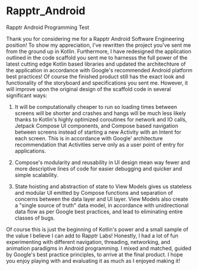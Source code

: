 # Rapptr_Android
Rapptr Android Programming Test

  Thank you for considering me for a Rapptr Android Software Engineering position! To show my appreciation, I've rewritten the project
you've sent me from the ground up in Kotlin. Furthermore, I have redesigned the application outlined in the code scaffold you sent me to harnesss the full power of the latest cutting edge Kotlin based libraries and updated the architechture of the application in accordance with Google's recommended Android platform best practices! 
  Of course the finished product still has the exact look and functionality of the storyboard and specifications you sent me. However, it will improve upon the original design of the scaffold code in several significant ways: 
  
1) It will be computationally cheaper to run so loading times between screens will be shorter and crashes and hangs will be much less likely thanks to Kotlin's highly optimized coroutines for network and IO calls, Jetpack Compose UI components, and Compose based navigation between screens instead of starting a new Activity with an Intent for each screen. This is in accordance with Google' architecture recommendation that Activities serve only as a user point of entry for applications.

2) Compose's modularity and reusability in UI design mean way fewer and more descriptive lines of code for easier debugging and quicker and simple scalability.

3) State hoisting and abstraction of state to View Models gives us stateless and modular UI emitted by Compose functions and separation of concerns between the data layer and UI layer. View Models also create a "single source of truth" data model, in accordance with unidirectional data flow as per Google best practices, and lead to eliminating entire classes of bugs.

Of course this is just the beginning of Kotlin's power and a small sample of the value I believe I can add to Rapptr Labs! Honestly, I had a lot of fun experimenting with different navigation, threading, networking, and animation paradigms in Android programming. I mixed and matched, guided by Google's best practice principles, to arrive at the final product. I hope you enjoy playing with and evaluating it as much as I enjoyed making it!
